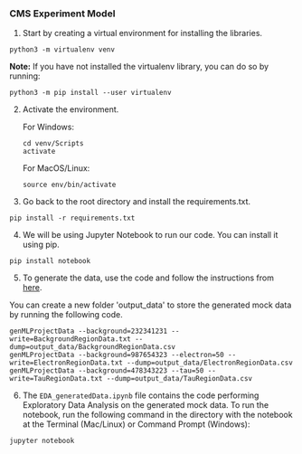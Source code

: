 ### CMS Experiment Model

1. Start by creating a virtual environment for installing the libraries.

```python3 -m virtualenv venv```

**Note:** If you have not installed the virtualenv library, you can do so by running:

```python3 -m pip install --user virtualenv```

2. Activate the environment.

	For Windows:

	```
	cd venv/Scripts
	activate
	```

	For MacOS/Linux:

	```source env/bin/activate```

3. Go back to the root directory and install the requirements.txt.

```pip install -r requirements.txt```

4. We will be using Jupyter Notebook to run our code. You can install it using pip.

```pip install notebook```

5. To generate the data, use the code and follow the instructions from [here](https://github.com/SridharaDasu/CMSMLProjectData).

You can create a new folder 'output_data' to store the generated mock data by running the following code.

```
genMLProjectData --background=232341231 --write=BackgroundRegionData.txt --dump=output_data/BackgroundRegionData.csv
genMLProjectData --background=987654323 --electron=50 --write=ElectronRegionData.txt --dump=output_data/ElectronRegionData.csv
genMLProjectData --background=478343223 --tau=50 --write=TauRegionData.txt --dump=output_data/TauRegionData.csv
```

6. The `EDA_generatedData.ipynb` file contains the code performing Exploratory Data Analysis on the generated mock data.
To run the notebook, run the following command in the directory with the notebook at the Terminal (Mac/Linux) or Command Prompt (Windows):

```jupyter notebook```
